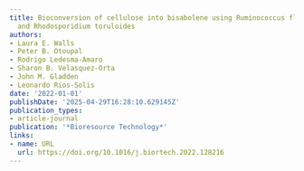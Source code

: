 ```yaml
---
title: Bioconversion of cellulose into bisabolene using Ruminococcus flavefaciens
  and Rhodosporidium toruloides
authors:
- Laura E. Walls
- Peter B. Otoupal
- Rodrigo Ledesma‐Amaro
- Sharon B. Velasquez‐Orta
- John M. Gladden
- Leonardo Rios‐Solis
date: '2022-01-01'
publishDate: '2025-04-29T16:28:10.629145Z'
publication_types:
- article-journal
publication: '*Bioresource Technology*'
links:
- name: URL
  url: https://doi.org/10.1016/j.biortech.2022.128216
---
```

